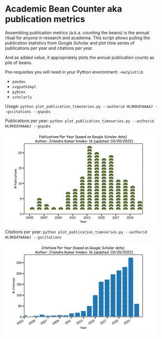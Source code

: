 # Academic Bean Counter aka publication metrics

Assembling publication metrics (a.k.a. counting the beans) is the annual ritual for anyone in research and academia. This script allows pulling the publication statistics from Google Scholar and plot time series of publications per year and citations per year.

And as added value, it appropriately plots the annual publication counts as pile of beans.

Pre-requisites you will need in your Python environment: 
-`matplotlib` 
- `pandas` 
- `svgpath2mpl` 
- `pybtex` 
- `scholarly`

Usage: `python plot_publication_timeseries.py --authorid HL9KDdYAAAAJ --gscitations --gspubs`

Publications per year: `python plot_publication_timeseries.py --authorid HL9KDdYAAAAJ --gspubs`

![Publication time series](gs_pubs_peryear_beans.png)


Citations per year: `python plot_publication_timeseries.py --authorid HL9KDdYAAAAJ --gscitations`

![Citation time series](gs_citations_peryear.png)
